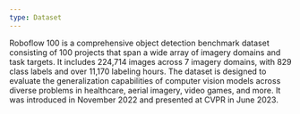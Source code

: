 ```yaml
---
type: Dataset
---
```


Roboflow 100 is a comprehensive object detection benchmark dataset consisting of 100 projects that span a wide array of imagery domains and task targets. It includes 224,714 images across 7 imagery domains, with 829 class labels and over 11,170 labeling hours. The dataset is designed to evaluate the generalization capabilities of computer vision models across diverse problems in healthcare, aerial imagery, video games, and more. It was introduced in November 2022 and presented at CVPR in June 2023.